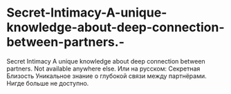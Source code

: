 # Secret-Intimacy-A-unique-knowledge-about-deep-connection-between-partners.-
Secret Intimacy A unique knowledge about deep connection between partners. Not available anywhere else.  Или на русском: Секретная Близость Уникальное знание о глубокой связи между партнёрами. Нигде больше не доступно.
